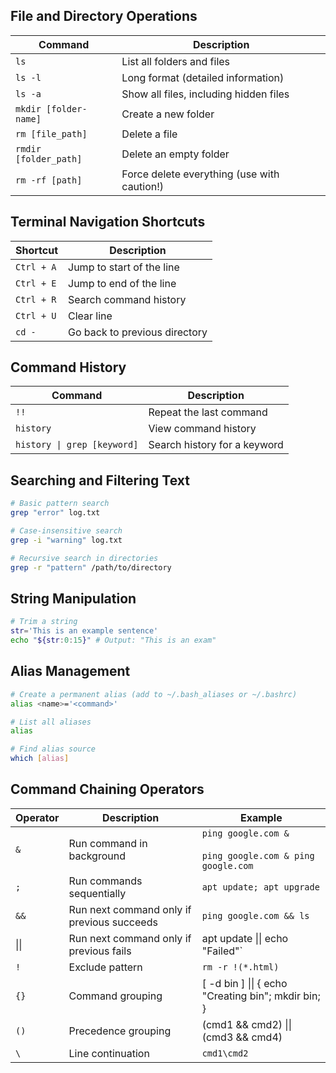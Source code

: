 ## File and Directory Operations
| Command               | Description                                 |
| --------------------- | ------------------------------------------- |
| `ls`                  | List all folders and files                  |
| `ls -l`               | Long format (detailed information)          |
| `ls -a`               | Show all files, including hidden files      |
| `mkdir [folder-name]` | Create a new folder                         |
| `rm [file_path]`      | Delete a file                               |
| `rmdir [folder_path]` | Delete an empty folder                      |
| `rm -rf [path]`       | Force delete everything (use with caution!) |
## Terminal Navigation Shortcuts

| Shortcut   | Description                   |
| ---------- | ----------------------------- |
| `Ctrl + A` | Jump to start of the line     |
| `Ctrl + E` | Jump to end of the line       |
| `Ctrl + R` | Search command history        |
| `Ctrl + U` | Clear line                    |
| `cd -`     | Go back to previous directory |
## Command History
| Command                     | Description                  |
| --------------------------- | ---------------------------- |
| `!!`                        | Repeat the last command      |
| `history`                   | View command history         |
| `history \| grep [keyword]` | Search history for a keyword |
## Searching and Filtering Text
```bash
# Basic pattern search
grep "error" log.txt

# Case-insensitive search
grep -i "warning" log.txt

# Recursive search in directories
grep -r "pattern" /path/to/directory
```
## String Manipulation
```bash
# Trim a string
str='This is an example sentence'
echo "${str:0:15}" # Output: "This is an exam"
```
## Alias Management
```bash
# Create a permanent alias (add to ~/.bash_aliases or ~/.bashrc)
alias <name>='<command>'

# List all aliases
alias

# Find alias source
which [alias]
```
## Command Chaining Operators
| Operator | Description                                | Example                                                        |
| -------- | ------------------------------------------ | -------------------------------------------------------------- |
| `&`      | Run command in background                  | `ping google.com &`<br><br>`ping google.com & ping google.com` |
| `;`      | Run commands sequentially                  | `apt update; apt upgrade`                                      |
| `&&`     | Run next command only if previous succeeds | `ping google.com && ls`                                        |
| \|\|     | Run next command only if previous fails    | apt update \|\| echo "Failed"`                                 |
| `!`      | Exclude pattern                            | `rm -r !(*.html)`                                              |
| `{}`     | Command grouping                           | [ -d bin ] \|\| { echo "Creating bin"; mkdir bin; }            |
| `()`     | Precedence grouping                        | (cmd1 && cmd2) \|\| (cmd3 && cmd4)                             |
| `\`      | Line continuation                          | `cmd1\cmd2`                                                    |

